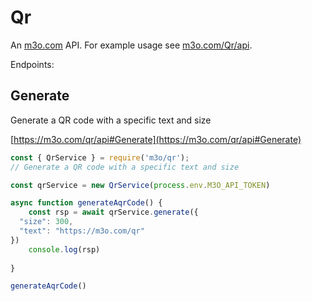 # Qr

An [m3o.com](https://m3o.com) API. For example usage see [m3o.com/Qr/api](https://m3o.com/Qr/api).

Endpoints:

## Generate

Generate a QR code with a specific text and size


[https://m3o.com/qr/api#Generate](https://m3o.com/qr/api#Generate)

```js
const { QrService } = require('m3o/qr');
// Generate a QR code with a specific text and size

const qrService = new QrService(process.env.M3O_API_TOKEN)

async function generateAqrCode() {
	const rsp = await qrService.generate({
  "size": 300,
  "text": "https://m3o.com/qr"
})
	console.log(rsp)
	
}

generateAqrCode()
```
